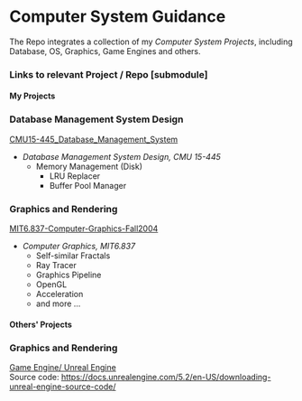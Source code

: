 # Computer System Guidance
The Repo integrates a collection of my *Computer System Projects*, including Database, OS, Graphics, Game Engines and others.

### Links to relevant Project / Repo [submodule]
#### My Projects
### Database Management System Design
[CMU15-445_Database_Management_System](https://github.com/PeterHUistyping/CMU15-445_Database_Management_System)
- *Database Management System Design, CMU 15-445*  
  - Memory Management (Disk) 
    - LRU Replacer
    - Buffer Pool Manager

### Graphics and Rendering
[MIT6.837-Computer-Graphics-Fall2004](https://github.com/PeterHUistyping/MIT6.837-CG-Fall2004-Assignment)
- *Computer Graphics, MIT6.837*  
  - Self-similar Fractals 
  - Ray Tracer
  - Graphics Pipeline
  - OpenGL
  - Acceleration
  - and more ...
  
#### Others' Projects
### Graphics and Rendering
[Game Engine/ Unreal Engine](https://www.unrealengine.com/en-US)  
Source code: https://docs.unrealengine.com/5.2/en-US/downloading-unreal-engine-source-code/